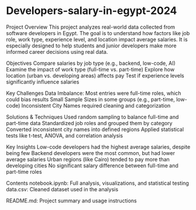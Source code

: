# Developers-salary-in-egypt-2024
Project Overview
This project analyzes real-world data collected from software developers in Egypt.
The goal is to understand how factors like job role, work type, experience level, and location impact average salaries.
It is especially designed to help students and junior developers make more informed career decisions using real data.

 Objectives
Compare salaries by job type (e.g., backend, low-code, AI)
Examine the impact of work type (full-time vs. part-time)
Explore how location (urban vs. developing areas) affects pay
Test if experience levels significantly influence salaries

Key Challenges
Data Imbalance: Most entries were full-time roles, which could bias results
Small Sample Sizes in some groups (e.g., part-time, low-code)
Inconsistent City Names required cleaning and categorization

Solutions & Techniques
Used random sampling to balance full-time and part-time data
Standardized job roles and grouped them by category
Converted inconsistent city names into defined regions
Applied statistical tests like t-test, ANOVA, and correlation analysis

 Key Insights
Low-code developers had the highest average salaries, despite being few
Backend developers were the most common, but had lower average salaries
Urban regions (like Cairo) tended to pay more than developing cities
No significant salary difference between full-time and part-time roles

 Contents
notebook.ipynb: Full analysis, visualizations, and statistical testing
data.csv: Cleaned dataset used in the analysis

README.md: Project summary and usage instructions
